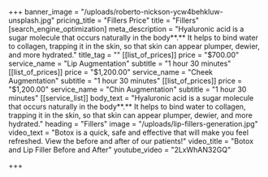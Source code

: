 +++
banner_image = "/uploads/roberto-nickson-ycw4behkluw-unsplash.jpg"
pricing_title = "Fillers Price"
title = "Fillers"
[search_engine_optimization]
meta_description = "Hyaluronic acid is a sugar molecule that occurs naturally in the body**.** It helps to bind water to collagen, trapping it in the skin, so that skin can appear plumper, dewier, and more hydrated."
title_tag = ""
[[list_of_prices]]
price = "$700.00"
service_name = "Lip Augmentation"
subtitle = "1 hour 30 minutes"
[[list_of_prices]]
price = "$1,200.00"
service_name = "Cheek Augmentation"
subtitle = "1 hour 30 minutes"
[[list_of_prices]]
price = "$1,200.00"
service_name = "Chin Augmentation"
subtitle = "1 hour 30 minutes"
[[service_list]]
body_text = "Hyaluronic acid is a sugar molecule that occurs naturally in the body**.** It helps to bind water to collagen, trapping it in the skin, so that skin can appear plumper, dewier, and more hydrated."
heading = "Fillers"
image = "/uploads/lip-fillers-generation.jpg"
video_text = "Botox is a quick, safe and effective that will make you feel refreshed. View the before and after of our patients!"
video_title = "Botox and Lip Filler Before and After"
youtube_video = "2LxWhAN32GQ"

+++
